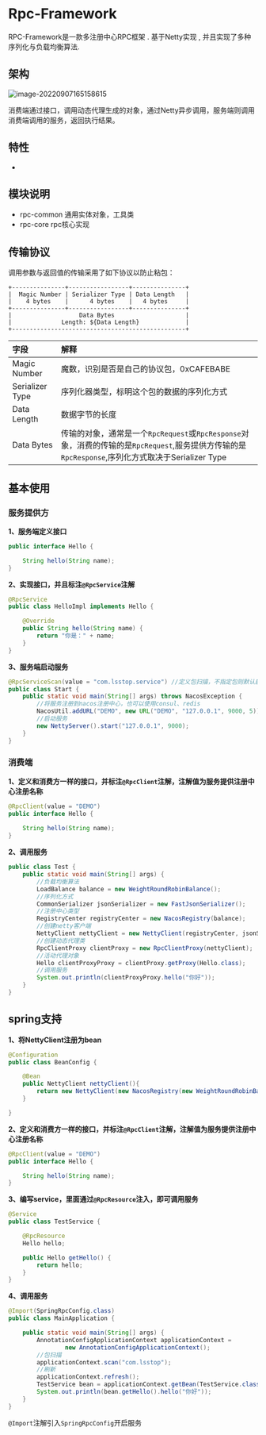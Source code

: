 # Rpc-Framework

RPC-Framework是一款多注册中心RPC框架 . 基于Netty实现 , 并且实现了多种序列化与负载均衡算法.

## 架构

![image-20220907165158615](https://typora-1307541812.cos.ap-nanjing.myqcloud.com/image-20220907165158615.png)

消费端通过接口，调用动态代理生成的对象，通过Netty异步调用，服务端则调用消费端调用的服务，返回执行结果。

## 特性

- 

## 模块说明

- rpc-common 通用实体对象，工具类
- rpc-core rpc核心实现

## 传输协议

调用参数与返回值的传输采用了如下协议以防止粘包：

```
+---------------+-----------------+---------------+
|  Magic Number | Serializer Type | Data Length   |
|    4 bytes    |      4 bytes    |   4 bytes     |
+---------------+-----------------+---------------+
|                   Data Bytes                    |
|              Length: ${Data Length}             |
+-------------------------------------------------+
```

| 字段            | 解释                                                         |
| :-------------- | :----------------------------------------------------------- |
| Magic Number    | 魔数，识别是否是自己的协议包，0xCAFEBABE                     |
| Serializer Type | 序列化器类型，标明这个包的数据的序列化方式                   |
| Data Length     | 数据字节的长度                                               |
| Data Bytes      | 传输的对象，通常是一个`RpcRequest`或`RpcResponse`对象，消费的传输的是`RpcRequest`,服务提供方传输的是`RpcResponse`,序列化方式取决于Serializer Type |

## 基本使用

### 服务提供方

**1、服务端定义接口**

```java
public interface Hello {

    String hello(String name);
}
```

**2、实现接口，并且标注`@RpcService`注解**

```java
@RpcService
public class HelloImpl implements Hello {

    @Override
    public String hello(String name) {
        return "你是：" + name;
    }
}
```

**3、服务端启动服务**

```java
@RpcServiceScan(value = "com.lsstop.service") //定义包扫描，不指定包则默认启动类所在包
public class Start {
    public static void main(String[] args) throws NacosException {
        //将服务注册到nacos注册中心，也可以使用consul、redis
        NacosUtil.addURL("DEMO", new URL("DEMO", "127.0.0.1", 9000, 5));
        //启动服务
        new NettyServer().start("127.0.0.1", 9000);
    }
}
```

### 消费端

**1、定义和消费方一样的接口，并标注`@RpcClient`注解，注解值为服务提供注册中心注册名称**

```java
@RpcClient(value = "DEMO")
public interface Hello {
    
    String hello(String name);
}
```

**2、调用服务**

```java
public class Test {
    public static void main(String[] args) {
        //负载均衡算法
        LoadBalance balance = new WeightRoundRobinBalance();
        //序列化方式
        CommonSerializer jsonSerializer = new FastJsonSerializer();
        //注册中心类型
        RegistryCenter registryCenter = new NacosRegistry(balance);
        //创建netty客户端
        NettyClient nettyClient = new NettyClient(registryCenter, jsonSerializer);
        //创建动态代理类
        RpcClientProxy clientProxy = new RpcClientProxy(nettyClient);
        //活动代理对象
        Hello clientProxyProxy = clientProxy.getProxy(Hello.class);
        //调用服务
        System.out.println(clientProxyProxy.hello("你好"));
    }
}
```

## spring支持

**1、将NettyClient注册为bean**

```java
@Configuration
public class BeanConfig {

    @Bean
    public NettyClient nettyClient(){
        return new NettyClient(new NacosRegistry(new WeightRoundRobinBalance()),new FastJsonSerializer());
    }

}
```

**2、定义和消费方一样的接口，并标注`@RpcClient`注解，注解值为服务提供注册中心注册名称**

```java
@RpcClient(value = "DEMO")
public interface Hello {

    String hello(String name);
}
```

**3、编写service，里面通过`@RpcResource`注入，即可调用服务**

```java
@Service
public class TestService {

    @RpcResource
    Hello hello;

    public Hello getHello() {
        return hello;
    }
}
```

**4、调用服务**

```java
@Import(SpringRpcConfig.class)
public class MainApplication {

    public static void main(String[] args) {
        AnnotationConfigApplicationContext applicationContext =
                new AnnotationConfigApplicationContext();
        //包扫描
        applicationContext.scan("com.lsstop");
        //刷新
        applicationContext.refresh();
        TestService bean = applicationContext.getBean(TestService.class);
        System.out.println(bean.getHello().hello("你好"));
    }
}
```

`@Import`注解引入`SpringRpcConfig`开启服务
